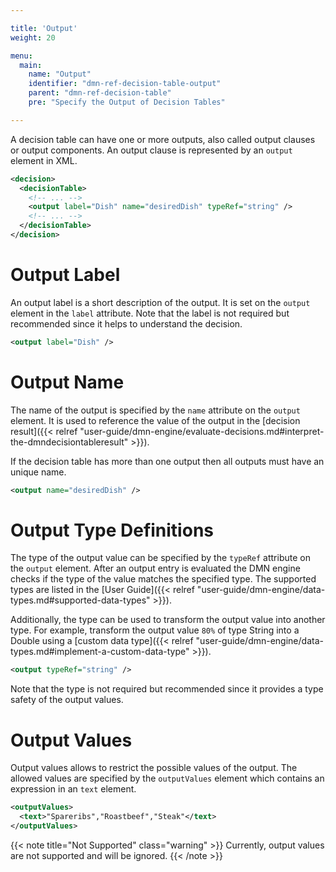 ```yaml
---

title: 'Output'
weight: 20

menu:
  main:
    name: "Output"
    identifier: "dmn-ref-decision-table-output"
    parent: "dmn-ref-decision-table"
    pre: "Specify the Output of Decision Tables"

---
```


A decision table can have one or more outputs, also called output clauses or output components. An output clause is represented by an `output` element in XML.

```xml
<decision>
  <decisionTable>
    <!-- ... -->
    <output label="Dish" name="desiredDish" typeRef="string" />
    <!-- ... -->
  </decisionTable>
</decision>
```

# Output Label

An output label is a short description of the output. It is set on the `output` element in the `label` attribute. Note that the label is not required but recommended since it helps to understand the decision.

```xml
<output label="Dish" />
```

# Output Name

The name of the output is specified by the `name` attribute on the `output` element. It is used to reference the value of the output in the [decision result]({{< relref "user-guide/dmn-engine/evaluate-decisions.md#interpret-the-dmndecisiontableresult" >}}).

If the decision table has more than one output then all outputs must have an unique name.

```xml
<output name="desiredDish" />
```

# Output Type Definitions

The type of the output value can be specified by the `typeRef` attribute on the `output` element. After an output entry is evaluated the DMN engine checks if the type of the value matches the specified type. The supported types are listed in the [User Guide]({{< relref "user-guide/dmn-engine/data-types.md#supported-data-types" >}}).

Additionally, the type can be used to transform the output value into another type. For example, transform the output value `80%` of type String into a Double using a [custom data type]({{< relref "user-guide/dmn-engine/data-types.md#implement-a-custom-data-type" >}}).

```xml
<output typeRef="string" />
```

Note that the type is not required but recommended since it provides a type safety of the output values.

# Output Values

Output values allows to restrict the possible values of the output. The allowed values are specified by the `outputValues` element which contains an expression in an `text` element.

```xml
<outputValues>
  <text>"Spareribs","Roastbeef","Steak"</text>
</outputValues>
```

{{< note title="Not Supported" class="warning" >}}
Currently, output values are not supported and will be ignored.
{{< /note >}}
